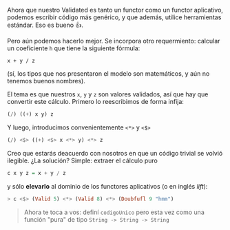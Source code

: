 Ahora que nuestro Validated es tanto un functor como un functor aplicativo, podemos escribir código más genérico, y que además, utilice herramientas estándar.  Eso es bueno :thumbsup:.

Pero aún podemos hacerlo mejor. Se incorpora otro requermiento: calcular un coeficiente `h` que tiene la siguiente fórmula:

```
x + y / z
```

(sí, los tipos que nos presentaron el modelo son matemáticos, y aún no tenemos buenos nombres).

El tema es que nuestros `x`, `y` y `z` son valores validados, así que hay que convertir este cálculo. Primero lo reescribimos de forma infija:

```haskell
(/) ((+) x y) z
```

Y luego, introducimos convenientemente `<*>` y `<$>`

```haskell
(/) <$> ((+) <$> x <*> y) <*> z
```

Creo que estarás deacuerdo con nosotros en que un código trivial se volvió ilegible. ¿La solución? Simple: extraer el cálculo puro

```haskell
c x y z = x + y / z
```

y sólo **elevarlo** al dominio de los functores aplicativos (o en inglés _lift_):

```haskell
> c <$> (Valid 5) <*> (Valid 8) <*> (Doubfufl 9 "hmm")
```

> Ahora te toca a vos: definí `codigoUnico`  pero esta vez como una función "pura" de tipo `String -> String -> String`